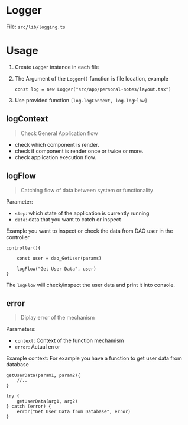# Logger

File: `src/lib/logging.ts`

# Usage

1. Create `Logger` instance in each file
2. The Argument of the `Logger()` function is file location, example

   `const log = new Logger("src/app/personal-notes/layout.tsx")`

3. Use provided function `[log.logContext, log.logFlow]`


## logContext

> Check General Application flow

- check which component is render.
- check if component is render once or twice or more.
- check application execution flow.

## logFlow

> Catching flow of data between system or functionality

Parameter:
- `step`: which state of the application is currently running
- `data`: data that you want to catch or inspect

Example you want to inspect or check the data from DAO user in the controller

```tsx
controller(){

    const user = dao_GetUser(params)

    logFlow("Get User Data", user)
}
```

The `logFlow` will check/inspect the user data and print it into console.


## error

> Diplay error of the mechanism

Parameters:
- `context`: Context of the function mechamism
- `error`: Actual error

Example context:
For example you have a function to get user data from database

```tsx
getUserData(param1, param2){
    //..
}

try {
    getUserData(arg1, arg2)
} catch (error) {
    error("Get User Data from Database", error)
}
```



